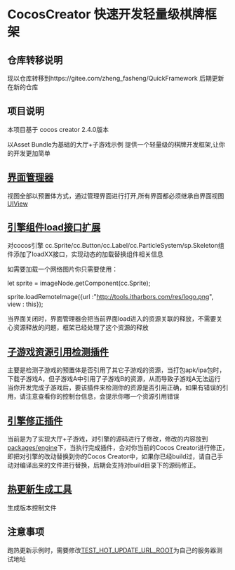CocosCreator 快速开发轻量级棋牌框架
========

仓库转移说明
---------
现以仓库转移到https://gitee.com/zheng_fasheng/QuickFramework
后期更新在新的仓库

项目说明
--------

本项目基于 cocos creator 2.4.0版本

以Asset Bundle为基础的大厅+子游戏示例
提供一个轻量级的棋牌开发框架,让你的开发更加简单

[界面管理器](https://github.com/zhengfasheng/QuickFramework/tree/2.4.0/assets/script/framework/base/UIManager.ts)
--------
视图全部以预置体方式，通过管理界面进行打开,所有界面都必须继承自界面视图[UIView](https://github.com/zhengfasheng/QuickFramework/tree/2.4.0/assets/script/framework/ui/UIView.ts)

[引擎组件load接口扩展](https://github.com/zhengfasheng/QuickFramework/tree/2.4.0/assets/script/framework/extentions/CocosExtention.js)
--------

对cocos引擎 cc.Sprite/cc.Button/cc.Label/cc.ParticleSystem/sp.Skeleton组件添加了loadXX接口，实现动态的加载替换组件相关信息

如需要加载一个网络图片你只需要使用：

let sprite = imageNode.getComponent(cc.Sprite);

sprite.loadRemoteImage({url :"http://tools.itharbors.com/res/logo.png", view : this});

当界面关闭时，界面管理器会把当前界面load进入的资源关联的释放，不需要关心资源释放的问题，框架已经处理了这个资源的释放

[子游戏资源引用检测插件](https://github.com/zhengfasheng/QuickFramework/tree/2.4.0/packages/check_resources)
---------
主要是检测子游戏的预置体是否引用了其它子游戏的资源，当打包apk/ipa包时，下载子游戏A，但子游戏A中引用了子游戏B的资源，从而导致子游戏A无法运行
当你开发完成子游戏后，要该插件来检测你的资源是否引用正确，如果有错误的引用，请注意查看你的控制台信息，会提示你哪一个资源引用错误

[引擎修正插件](https://github.com/zhengfasheng/QuickFramework/tree/2.4.0/packages/fix_engine)
---------
当前是为了实现大厅+子游戏，对引擎的源码进行了修改，修改的内容放到[packages/engine](https://github.com/zhengfasheng/QuickFramework/tree/2.4.0/packages/engine)下，当执行完成插件，会对你当前的Cocos Creator进行修正，
即把对引擎的改动替换到你的Cocos Creator中，如果你已经build过，请自己手动对编译出来的文件进行替换，后期会支持对build目录下的源码修正。

[热更新生成工具](https://github.com/zhengfasheng/QuickFramework/tree/2.4.0/packages/hot-update-tools)
--------
生成版本控制文件

注意事项
-------
跑热更新示例时，需要修改[TEST_HOT_UPDATE_URL_ROOT](https://github.com/TopDiscover/QuickFramework/blob/2.4.0/assets/script/common/base/HotUpdate.ts#L132)为自己的服务器测试地址
